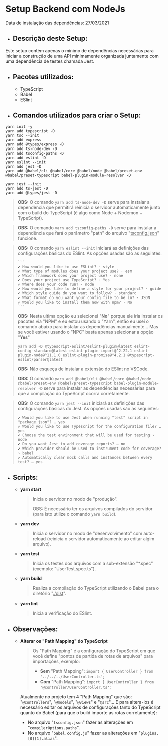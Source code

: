 # Setup Backend com NodeJs

Data de instalação das dependências: 27/03/2021

- ## Descrição deste Setup:

Este setup contém apenas o mínimo de dependências necessárias para iniciar a construção de uma API minimamente organizada juntamente com uma dependência de testes chamada Jest.

- ## Pacotes utilizados:

  - TypeScript
  - Babel
  - ESlint

- ## Comandos utilizados para criar o Setup:

```
yarn init -y
yarn add typescript -D
yarn tsc --init
yarn add express
yarn add @types/express -D
yarn add ts-node-dev -D
yarn add tsconfig-paths -D
yarn add eslint -D
yarn eslint --init
yarn add jest -D
yarn add @babel/cli @babel/core @babel/node @babel/preset-env @babel/preset-typescript babel-plugin-module-resolver -D

yarn jest --init
yarn add ts-jest -D
yarn add @types/jest -D
```

> **OBS:** O comando `yarn add ts-node-dev -D` serve para instalar a dependência que permitirá reinicia o servidor automaticamente junto com o build do TypeScript (é algo como Node + Nodemon + TypeScript).

> **OBS:** O comando `yarn add tsconfig-paths -D`  serve para instalar a dependência que fará o parâmetro "path" do arquivo "<u>tsconfig.json</u>" funcione.

> **OBS:** O comando `yarn eslint --init`  iniciará as definições das configurações básicas do ESlint. As opções usadas são as seguintes:
>
>     ```
>     ✔ How would you like to use ESLint? · style
>     ✔ What type of modules does your project use? · esm
>     ✔ Which framework does your project use? · none
>     ✔ Does your project use TypeScript? · Yes
>     ✔ Where does your code run? · node
>     ✔ How would you like to define a style for your project? · guide
>     ✔ Which style guide do you want to follow? · standard
>     ✔ What format do you want your config file to be in? · JSON
>     ✔ Would you like to install them now with npm? · No
>     ```
> **OBS:** Nesta ultima opção eu selecionei "**No**" porque ele iria instalar os pacotes via "NPM" e eu estou usando o "Yarn", então eu usei o comando abaixo para instalar as dependências manualmente... Mas se você estiver usando o "NPC" basta apenas selecionar a opção "**Yes**"
>
> ```
> yarn add -D @typescript-eslint/eslint-plugin@latest eslint-config-standard@latest eslint-plugin-import@^2.22.1 eslint-plugin-node@^11.1.0 eslint-plugin-promise@^4.2.1 @typescript-eslint/parser@latest
> ```
>
> **OBS:** Não esqueça de instalar a extensão do ESlint no VSCode.

> **OBS:** O comando `yarn add @babel/cli @babel/core @babel/node @babel/preset-env @babel/preset-typescript babel-plugin-module-resolver -D`  serve para instalar as dependências necessárias para que a compilação do TypeScript ocorra corretamente.

> **OBS:** O comando `yarn jest --init`  iniciará as definições das configurações básicas do Jest. As opções usadas são as seguintes:
>
>  ```
>  ✔ Would you like to use Jest when running "test" script in "package.json"? … yes
>  ✔ Would you like to use Typescript for the configuration file? … yes
>  ✔ Choose the test environment that will be used for testing › node
>  ✔ Do you want Jest to add coverage reports? … no
>  ✔ Which provider should be used to instrument code for coverage? › babel
>  ✔ Automatically clear mock calls and instances between every test? … yes
>  ```

- ## Scripts:

  - **yarn start**

    > Inicia o servidor no modo de "produção".
    >
    > OBS: É necessário ter os arquivos compilados do servidor (para isto utilize o comando `yarn build`).

  - **yarn dev**

    > Inicia o servidor no modo de "desenvolvimento" com auto-reload (reinicia o servidor automaticamente ao editar algim arquivo).

  - **yarn test**

    > Inicia os testes dos arquivos com a sub-extensão "*.spec" (exemplo: "UserTest.spec.ts").

  - **yarn build**

    > Realiza a compilação do TypeScript utilizando o Babel para o diretório "<u>./dist</u>".

  - **yarn lint**

    > Inicia a verificação do ESlint.

- ## Observações:

  - **Alterar os "Path Mapping" do TypeScript**

    > Os "Path Mapping" é a configuração do TypeScript em que você define "pontos de partida de rotas de arquivos" para importações, exemplo:
    >
    > - **Sem** "Path Mapping": `import { UserController } from '../../../UserController.ts'`;
    > - **Com** "Path Mapping": `import { UserController } from '@controller/UserController.ts'`;

    Atualmente no projeto tem 4 "Path Mapping" que são: "`@controllers`", "`@models`", "`@views`" e "`@src`"... E para altera-los é necessário editar os arquivos de configurações tanto do TypeScript quanto do Babel (para que o build importe as rotas corretamente):

    - No arquivo "`tsconfig.json`" fazer as alterações em "`compilerOptions.paths`".
    - No arquivo "`babel.config.js`" fazer as alterações em "`plugins.[0][1].alias`".
